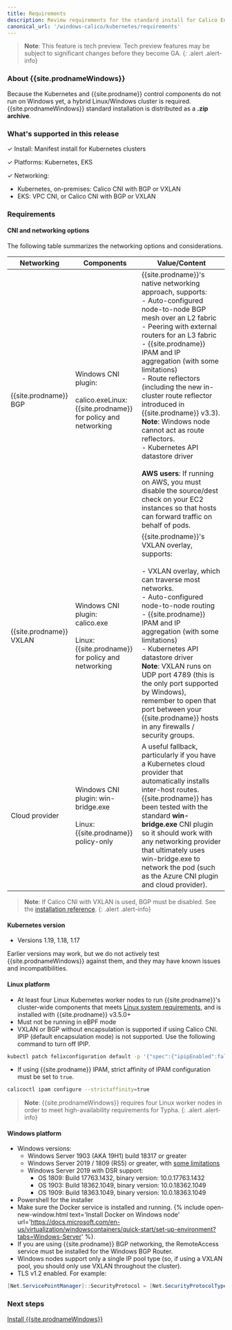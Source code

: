 ```yaml
---
title: Requirements 
description: Review requirements for the standard install for Calico Enterprise for Windows.
canonical_url: '/windows-calico/kubernetes/requirements'
---
```


>**Note**: This feature is tech preview. Tech preview features may be subject to significant changes before they become GA.
{: .alert .alert-info}

### About {{site.prodnameWindows}}

Because the Kubernetes and {{site.prodname}} control components do not run on Windows yet, a hybrid Linux/Windows cluster is required. {{site.prodnameWindows}} standard installation is distributed as a **.zip archive**. 

### What's supported in this release

✓ Install: Manifest install for Kubernetes clusters

✓ Platforms: Kubernetes, EKS

✓ Networking: 
  - Kubernetes, on-premises: Calico CNI with BGP or VXLAN
  - EKS: VPC CNI, or Calico CNI with BGP or VXLAN

### Requirements

#### CNI and networking options

The following table summarizes the networking options and considerations.

| Networking              | Components                                                   | **Value/Content**                                            |
| ----------------------- | ------------------------------------------------------------ | ------------------------------------------------------------ |
| {{site.prodname}} BGP   | Windows CNI plugin:<br /><br />calico.exeLinux: {{site.prodname}} for policy and networking | {{site.prodname}}'s native networking approach, supports:<br/>- Auto-configured node-to-node BGP mesh over an L2 fabric<br/>- Peering with external routers for an L3 fabric<br/>- {{site.prodname}} IPAM and IP aggregation (with some limitations)<br/>- Route reflectors (including the new in-cluster route reflector introduced in {{site.prodname}} v3.3). **Note**: Windows node cannot act as route reflectors.<br/>- Kubernetes API datastore driver<br/><br />**AWS users**: If running on AWS, you must disable the source/dest check on your EC2 instances so that hosts can forward traffic on behalf of pods. |
| {{site.prodname}} VXLAN | Windows CNI plugin:<br/>calico.exe<br /><br />Linux: {{site.prodname}} for policy and networking | {{site.prodname}}'s VXLAN overlay, supports:<br/><br />- VXLAN overlay, which can traverse most networks.<br/>- Auto-configured node-to-node routing<br/>- {{site.prodname}} IPAM and IP aggregation (with some limitations)<br/>- Kubernetes API datastore driver<br/>**Note**: VXLAN runs on UDP port 4789 (this is the only port supported by Windows), remember to open that port between your {{site.prodname}} hosts in any firewalls / security groups. |
| Cloud provider          | Windows CNI plugin: win-bridge.exe<br /><br />Linux: {{site.prodname}} policy-only | A useful fallback, particularly if you have a Kubernetes cloud provider that automatically installs inter-host routes. {{site.prodname}} has been tested with the standard **win-bridge.exe** CNI plugin so it should work with any networking provider that ultimately uses win-bridge.exe to network the pod (such as the Azure CNI plugin and cloud provider). |

> **Note**: If Calico CNI with VXLAN is used, BGP must be disabled. See the [installation reference]({{site.baseurl}}/reference/installation/api#operator.tigera.io/v1.BGPOption).
{: .alert .alert-info}

#### Kubernetes version 

- Versions 1.19, 1.18, 1.17

Earlier versions may work, but we do not actively test {{site.prodnameWindows}} against them, and they may have known issues and incompatibilities.

#### Linux platform 

- At least four Linux Kubernetes worker nodes to run {{site.prodname}}'s cluster-wide components that meets [Linux system requirements]({{site.baseurl}}/getting-started/kubernetes/requirements), and is installed with {{site.prodname}} v3.5.0+
- Must not be running in eBPF mode
- VXLAN or BGP without encapsulation is supported if using Calico CNI. IPIP (default encapsulation mode) is not supported. Use the following command to turn off IPIP.
```bash
kubectl patch felixconfiguration default -p '{"spec":{"ipipEnabled":false}}'
```
- If using {{site.prodname}} IPAM, strict affinity of IPAM configuration must be set to `true`.
```bash
calicoctl ipam configure --strictaffinity=true
```

>**Note**: {{site.prodnameWindows}} requires four Linux worker nodes in order to meet high-availability requirements for Typha.
{: .alert .alert-info}

#### Windows platform 

- Windows versions:
  - Windows Server 1903 (AKA 19H1) build 18317 or greater
  - Windows Server 2019 / 1809 (RS5) or greater, with [some limitations]({{site.baseurl}}/windows-calico/limitations)
  - Windows Server 2019 with DSR support:
    - OS 1809: Build 17763.1432, binary version: 10.0.17763.1432
    - OS 1903: Build 18362.1049, binary version: 10.0.18362.1049
    - OS 1909: Build 18363.1049, binary version: 10.0.18363.1049
- Powershell for the installer
- Make sure the Docker service is installed and running. {% include open-new-window.html text='Install Docker on Windows node' url='https://docs.microsoft.com/en-us/virtualization/windowscontainers/quick-start/set-up-environment?tabs=Windows-Server' %}.
- If you are using {{site.prodname}} BGP networking, the RemoteAccess service must be installed for the Windows BGP Router.
- Windows nodes support only a single IP pool type (so, if using a VXLAN pool, you should only use VXLAN throughout the cluster).
- TLS v1.2 enabled. For example:
```powershell
[Net.ServicePointManager]::SecurityProtocol = [Net.SecurityProtocolType]::Tls12
```

### Next steps

[Install {{site.prodnameWindows}}]({{site.baseurl}}/windows-calico/kubernetes/standard)
